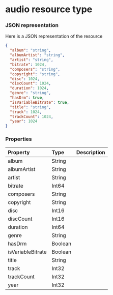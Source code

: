 # audio resource type



### JSON representation

Here is a JSON representation of the resource

<!-- {
  "blockType": "resource",
  "optionalProperties": [

  ],
  "@odata.type": "microsoft.graph.audio"
}-->

```json
{
  "album": "string",
  "albumArtist": "string",
  "artist": "string",
  "bitrate": 1024,
  "composers": "string",
  "copyright": "string",
  "disc": 1024,
  "discCount": 1024,
  "duration": 1024,
  "genre": "string",
  "hasDrm": true,
  "isVariableBitrate": true,
  "title": "string",
  "track": 1024,
  "trackCount": 1024,
  "year": 1024
}

```
### Properties
| Property	   | Type	|Description|
|:---------------|:--------|:----------|
|album|String||
|albumArtist|String||
|artist|String||
|bitrate|Int64||
|composers|String||
|copyright|String||
|disc|Int16||
|discCount|Int16||
|duration|Int64||
|genre|String||
|hasDrm|Boolean||
|isVariableBitrate|Boolean||
|title|String||
|track|Int32||
|trackCount|Int32||
|year|Int32||

<!-- uuid: 8fcb5dbc-d5aa-4681-8e31-b001d5168d79
2015-10-25 14:57:30 UTC -->
<!-- {
  "type": "#page.annotation",
  "description": "audio resource",
  "keywords": "",
  "section": "documentation",
  "tocPath": ""
}-->